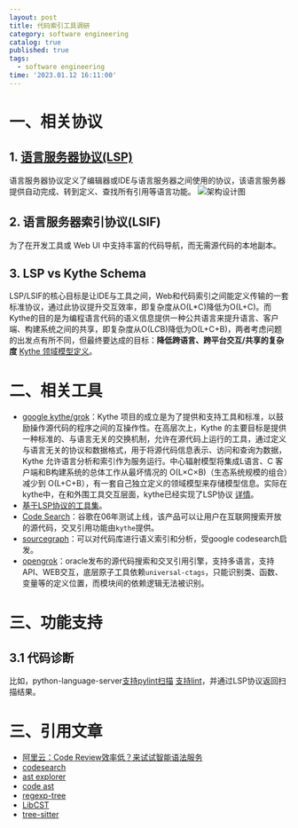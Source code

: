 ```yaml
---
layout: post
title: 代码索引工具调研
category: software engineering
catalog: true
published: true
tags:
  - software engineering
time: '2023.01.12 16:11:00'
---
```

# 一、相关协议
## 1. [语言服务器协议(LSP)](https://microsoft.github.io/language-server-protocol/)
语言服务器协议定义了编辑器或IDE与语言服务器之间使用的协议，该语言服务器提供自动完成、转到定义、查找所有引用等语言功能。
![架构设计图]({{site.baseurl}}/img/2023/Q1/20230112LSP.jpg)

## 2. 语言服务器索引协议(LSIF)
为了在开发工具或 Web UI 中支持丰富的代码导航，而无需源代码的本地副本。

## 3. LSP vs Kythe Schema
LSP/LSIF的核心目标是让IDE与工具之间，Web和代码索引之间能定义传输的一套标准协议，通过此协议提升交互效率，即复杂度从O(L\*C)降低为O(L+C)。而Kythe的目的是为编程语言代码的语义信息提供一种公共语言来提升语言、客户端、构建系统之间的共享，即复杂度从O(L*C*B)降低为O(L+C+B)，两者考虑问题的出发点有所不同，但最终要达成的目标：**降低跨语言、跨平台交互/共享的复杂度** [Kythe 领域模型定义](https://kythe.io/docs/schema/)。

# 二、相关工具
- [google kythe/grok](https://kythe.io/docs/kythe-overview.html)：Kythe 项目的成立是为了提供和支持工具和标准，以鼓励操作源代码的程序之间的互操作性。在高层次上，Kythe 的主要目标是提供一种标准的、与语言无关的交换机制，允许在源代码上运行的工具，通过定义与语言无关的协议和数据格式，用于将源代码信息表示、访问和查询为数据，Kythe 允许语言分析和索引作为服务运行。中心辐射模型将集成L语言、C 客户端和B构建系统的总体工作从最坏情况的 O(L×C×B)（生态系统规模的组合）减少到 O(L+C+B），有一套自己独立定义的领域模型来存储模型信息。实际在kythe中，在和外围工具交互层面，kythe已经实现了LSP协议 [详情](https://github.com/kythe/kythe/blob/master/kythe/go/languageserver/languageserver.go)。
- [基于LSP协议的工具集](https://microsoft.github.io/language-server-protocol/implementors/servers/)。
- [Code Search](https://developers.google.com/code-search/user/getting-started)：谷歌在06年测试上线，该产品可以让用户在互联网搜索开放的源代码，交叉引用功能由`kythe`提供。
- [sourcegraph](https://github.com/sourcegraph/sourcegraph)：可以对代码库进行语义索引和分析，受google codesearch启发。
- [opengrok](https://github.com/oracle/opengrok)：oracle发布的源代码搜索和交叉引用引擎，支持多语言，支持API、WEB交互，底层原子工具依赖`universal-ctags`，只能识别类、函数、变量等的定义位置，而模块间的依赖逻辑无法被识别。

# 三、功能支持
## 3.1 代码诊断
比如，python-language-server[支持pylint扫描](https://github.com/palantir/python-language-server/pull/385/files) [支持lint](https://github.com/palantir/python-language-server/pull/66/files)，并通过LSP协议返回扫描结果。

# 三、引用文章
- [阿里云：Code Review效率低？来试试智能语法服务](https://developer.aliyun.com/article/780704)
- [codesearch](https://github.com/google/codesearch)
- [ast explorer](https://astexplorer.net/)
- [code ast](https://github.com/cedricrupb/code_ast)
- [regexp-tree](https://github.com/DmitrySoshnikov/regexp-tree)
- [LibCST](https://github.com/Instagram/LibCST)
- [tree-sitter](https://github.com/tree-sitter/tree-sitter)


